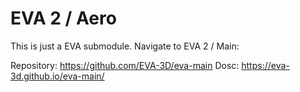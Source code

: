 # EVA 2 / Aero

This is just a EVA submodule. Navigate to EVA 2 / Main:

Repository: https://github.com/EVA-3D/eva-main
Dosc: https://eva-3d.github.io/eva-main/
